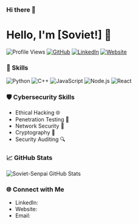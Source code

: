 ### Hi there 👋

# Hello, I'm [Soviet!] 👋

![Profile Views](https://komarev.com/ghpvc/?username=yourusername)
[![GitHub](https://img.shields.io/badge/GitHub-SovietSenpai-blue)](https://github.com/Soviet-Senpai)
[![LinkedIn](https://img.shields.io/badge/LinkedIn-Charlie-0e76a8)](https://www.linkedin.com/in/YourName/)
[![Website](https://img.shields.io/badge/Website-REDACTED-brightred)](https://www.yourwebsite.com/)

### 🔧 Skills

![Python](https://img.shields.io/badge/Python-Expert-blue?style=for-the-badge&logo=python)
![C++](https://img.shields.io/badge/C++-Intermediate-blue?style=for-the-badge&logo=c%2B%2B)
![JavaScript](https://img.shields.io/badge/JavaScript-Intermediate-blue?style=for-the-badge&logo=javascript)
![Node.js](https://img.shields.io/badge/Node.js-Intermediate-blue?style=for-the-badge&logo=node.js)
![React](https://img.shields.io/badge/React-Intermediate-blue?style=for-the-badge&logo=react)

### 🛡️ Cybersecurity Skills

- Ethical Hacking 🌐
- Penetration Testing 🔐
- Network Security 📡
- Cryptography 📜
- Security Auditing 🔍

### 📈 GitHub Stats

![Soviet-Senpai GitHub Stats](https://github-readme-stats.vercel.app/api?username=Soviet-Senpai&show_icons=true&theme=dark)

### 🌐 Connect with Me

- LinkedIn: 
- Website:
- Email:
